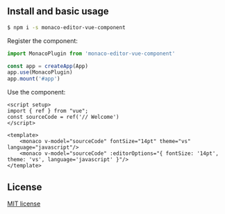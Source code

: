 ## Install and basic usage

```bash
$ npm i -s monaco-editor-vue-component
```

Register the component:

```js
import MonacoPlugin from 'monaco-editor-vue-component'

const app = createApp(App)
app.use(MonacoPlugin)
app.mount('#app')
```

Use the component:

```vue
<script setup>
import { ref } from "vue";
const sourceCode = ref('// Welcome')
</script>

<template>
    <monaco v-model="sourceCode" fontSize="14pt" theme="vs" language="javascript"/>
    <monaco v-model="sourceCode" :editorOptions="{ fontSize: '14pt', theme: 'vs', language='javascript' }"/> 
</template>
```

## License

[MIT license](LICENSE)